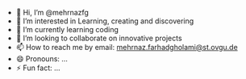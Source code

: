 - 👋 Hi, I’m @mehrnazfg
- 👀 I’m interested in Learning, creating and discovering 
- 🌱 I’m currently learning coding
- 💞️ I’m looking to collaborate on innovative projects
- 📫 How to reach me by email: mehrnaz.farhadgholami@st.ovgu.de
- 😄 Pronouns: ...
- ⚡ Fun fact: ...

<!---
mehrnazfg/mehrnazfg is a ✨ special ✨ repository because its `README.md` (this file) appears on your GitHub profile.
You can click the Preview link to take a look at your changes.
--->
